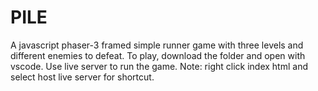 # PILE
A javascript phaser-3 framed simple runner game with three levels and different enemies to defeat.
To play, download the folder and open with vscode. Use live server to run the game. Note: right click index html and select host live server for shortcut.
















